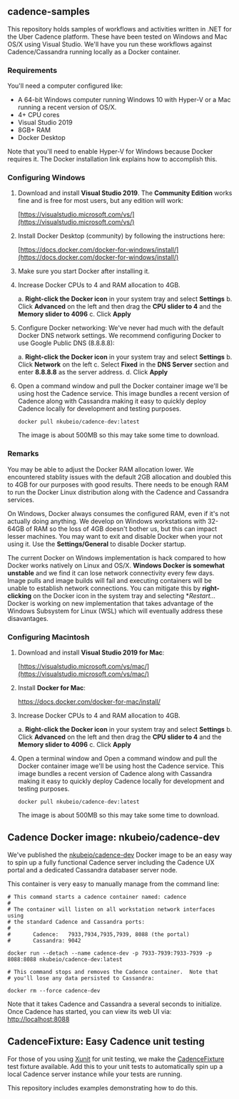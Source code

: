 ## cadence-samples

This repository holds samples of workflows and activities written in .NET for the Uber Cadence platform.  These have been tested on Windows and Mac OS/X using Visual Studio.  We'll have you run these workflows against Cadence/Cassandra running locally as a Docker container.

### Requirements

You'll need a computer configured like:

* A 64-bit Windows computer running Windows 10 with Hyper-V or a Mac running a recent version of OS/X.
* 4+ CPU cores
* Visual Studio 2019
* 8GB+ RAM
* Docker Desktop

Note that you'll need to enable Hyper-V for Windows because Docker requires it.  The Docker installation link explains how to accomplish this.

### Configuring Windows

1. Download and install **Visual Studio 2019**.  The **Community Edition** works fine and is free for most users, but any edition will work:

   [https://visualstudio.microsoft.com/vs/](https://visualstudio.microsoft.com/vs/)

2. Install Docker Desktop (community) by following the instructions here:

   [https://docs.docker.com/docker-for-windows/install/](https://docs.docker.com/docker-for-windows/install/)

3. Make sure you start Docker after installing it.

4. Increase Docker CPUs to 4 and RAM allocation to 4GB.

   a. **Right-click the Docker icon** in your system tray and select **Settings**
   b. Click **Advanced** on the left and then drag the **CPU slider to 4** and the **Memory slider to 4096**
   c. Click **Apply**

5. Configure Docker networking: We've never had much with the default Docker DNS network settings.  We recommend configuring Docker to use Google Public DNS (8.8.8.8):

   a. **Right-click the Docker icon** in your system tray and select **Settings**
   b. Click **Network** on the left
   c. Select **Fixed** in the **DNS Server** section and enter **8.8.8.8** as the server address.
   d. Click **Apply**

6. Open a command window and pull the Docker container image we'll be using host the Cadence service.  This image bundles a recent version of Cadence along with Cassandra making it easy to quickly deploy Cadence locally for development and testing purposes.
   ```
   docker pull nkubeio/cadence-dev:latest
   ```
   The image is about 500MB so this may take some time to download.

### Remarks

You may be able to adjust the Docker RAM allocation lower.  We encountered stablity issues with the default 2GB allocation and doubled this to 4GB for our purposes with good results.  There needs to be enough RAM to run the Docker Linux distribution along with the Cadence and Cassandra services.

On Windows, Docker always consumes the configured RAM, even if it's not actually doing anything.  We develop on Windows workstations with 32-64GB of RAM so the loss of 4GB doesn't bother us, but this can impact lesser machines.  You may want to exit and disable Docker when your not using it.  Use the **Settings/General** to disable Docker startup.

The current Docker on Windows implementation is hack compared to how Docker works natively on Linux and OS/X.  **Windows Docker is somewhat unstable** and we find it can lose network connectivity every few days.  Image pulls and image builds will fail and executing containers will be unable to establish network connections.  You can mitigate this by **right-clicking** on the Docker icon in the system tray and selecting **Restart...*  Docker is working on new implementation that takes advantage of the Windows Subsystem for Linux (WSL) which will eventually address these disavantages.

### Configuring Macintosh

1. Download and install **Visual Studio 2019 for Mac**:

   [https://visualstudio.microsoft.com/vs/mac/](https://visualstudio.microsoft.com/vs/mac/)

2. Install **Docker for Mac**:

   https://docs.docker.com/docker-for-mac/install/

3. Increase Docker CPUs to 4 and RAM allocation to 4GB.

   a. **Right-click the Docker icon** in your system tray and select **Settings**
   b. Click **Advanced** on the left and then drag the **CPU slider to 4** and the **Memory slider to 4096**
   c. Click **Apply**

4. Open a terminal window and Open a command window and pull the Docker container image we'll be using host the Cadence service. This image bundles a recent version of Cadence along with Cassandra making it easy to quickly deploy Cadence locally for development and testing purposes.
   ```
   docker pull nkubeio/cadence-dev:latest
   ```
   The image is about 500MB so this may take some time to download.

## Cadence Docker image: nkubeio/cadence-dev

We've published the [nkubeio/cadence-dev](https://hub.docker.com/repository/docker/nkubeio/cadence-dev) Docker image to be an easy way to spin up a fully functional Cadence server including the Cadence UX portal and a dedicated Cassandra databaser server node.

This container is very easy to manually manage from the command line:
```
# This command starts a cadence container named: cadence
#
# The container will listen on all workstation network interfaces using 
# the standard Cadence and Cassandra ports:
#
#       Cadence:   7933,7934,7935,7939, 8088 (the portal)
#       Cassandra: 9042

docker run --detach --name cadence-dev -p 7933-7939:7933-7939 -p 8088:8088 nkubeio/cadence-dev:latest

# This command stops and removes the Cadence container.  Note that 
# you'll lose any data persisted to Cassandra:

docker rm --force cadence-dev
```

Note that it takes Cadence and Cassandra a several seconds to initialize.  Once Cadence has started, you can view its web UI via: [http://localhost:8088](http://localhost:8088)

## CadenceFixture: Easy Cadence unit testing

For those of you using [Xunit](https://github.com/xunit/xunit) for unit testing, we make the [CadenceFixture](https://doc.neonkube.com/T_Neon_Xunit_Cadence_CadenceFixture.htm) test fixture available.  Add this to your unit tests to automatically spin up a local Cadence server instance while your tests are running.

This repository includes examples demonstrating how to do this.
